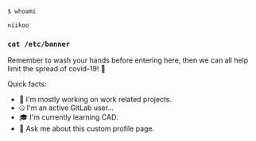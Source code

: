 `$ whoami`

`niikoo`

### `cat /etc/banner`

Remember to wash your hands before entering here, then we can all help limit the spread of covid-19!  🤗

Quick facts:

- 🔭 I'm mostly working on work related projects.
- 🤐 I'm an active GitLab user...
- 🎓 I'm currently learning CAD.
- 💬 Ask me about this custom profile page.

<!--
**niikoo/niikoo** is a ✨ _special_ ✨ repository because its `README.md` (this file) appears on your GitHub profile.

Here are some ideas to get you started:

- 🔭 I’m currently working on ...
- 🌱 I’m currently learning ...
- 👯 I’m looking to collaborate on ...
- 🤔 I’m looking for help with ...
- 💬 Ask me about ...
- 📫 How to reach me: ...
- 😄 Pronouns: ...
- ⚡ Fun fact: ...
-->
